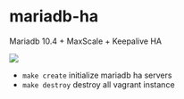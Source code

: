 # mariadb-ha

Mariadb 10.4 + MaxScale + Keepalive HA

![](https://ssl.aicode.cc/2019-07-02-15619733592001.jpg)

- `make create` initialize  mariadb ha servers
- `make destroy` destroy all vagrant instance
